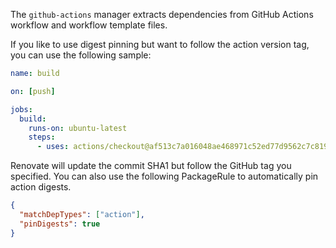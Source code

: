 The `github-actions` manager extracts dependencies from GitHub Actions workflow and workflow template files.

If you like to use digest pinning but want to follow the action version tag, you can use the following sample:

```yaml
name: build

on: [push]

jobs:
  build:
    runs-on: ubuntu-latest
    steps:
      - uses: actions/checkout@af513c7a016048ae468971c52ed77d9562c7c819 # renovate: tag=v1.0.0
```

Renovate will update the commit SHA1 but follow the GitHub tag you specified.
You can also use the following PackageRule to automatically pin action digests.

```json
{
  "matchDepTypes": ["action"],
  "pinDigests": true
}
```
